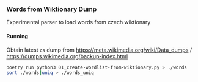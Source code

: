 ### Words from Wiktionary Dump
Experimental parser to load words from czech wiktionary


#### Running
Obtain latest `cs` dump from https://meta.wikimedia.org/wiki/Data_dumps / https://dumps.wikimedia.org/backup-index.html

```bash
poetry run python3 01_create-wordlist-from-wiktionary.py > ./words
sort ./words|uniq > ./words_uniq 
```
